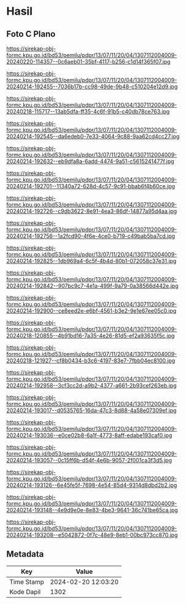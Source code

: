 # Hasil

## Foto C Plano

https://sirekap-obj-formc.kpu.go.id/bd53/pemilu/pdpr/13/07/11/20/04/1307112004009-20240220-114357--0c6aeb01-35bf-4117-b256-c1d14f365f07.jpg

https://sirekap-obj-formc.kpu.go.id/bd53/pemilu/pdpr/13/07/11/20/04/1307112004009-20240214-192455--7036b17b-cc98-49de-9b48-c510204e12d9.jpg

https://sirekap-obj-formc.kpu.go.id/bd53/pemilu/pdpr/13/07/11/20/04/1307112004009-20240218-115717--13ab5dfa-ff35-4c6f-91b5-c40db78ce763.jpg

https://sirekap-obj-formc.kpu.go.id/bd53/pemilu/pdpr/13/07/11/20/04/1307112004009-20240214-192545--da6edeb0-7e33-4064-9c88-9aa62cd4cc27.jpg

https://sirekap-obj-formc.kpu.go.id/bd53/pemilu/pdpr/13/07/11/20/04/1307112004009-20240214-192632--eb9dfa8a-6add-4474-9a51-c5615241477f.jpg

https://sirekap-obj-formc.kpu.go.id/bd53/pemilu/pdpr/13/07/11/20/04/1307112004009-20240214-192701--11340a72-628d-4c57-9c91-bbab6f4b60ce.jpg

https://sirekap-obj-formc.kpu.go.id/bd53/pemilu/pdpr/13/07/11/20/04/1307112004009-20240214-192726--c9db3622-8e91-4ea3-86df-14877a95d4aa.jpg

https://sirekap-obj-formc.kpu.go.id/bd53/pemilu/pdpr/13/07/11/20/04/1307112004009-20240214-192756--1a2fcd90-4f6e-4ce0-b719-c49bab5ba7cd.jpg

https://sirekap-obj-formc.kpu.go.id/bd53/pemilu/pdpr/13/07/11/20/04/1307112004009-20240214-192825--1db969a4-6c5f-4b4d-80b1-072058c37e31.jpg

https://sirekap-obj-formc.kpu.go.id/bd53/pemilu/pdpr/13/07/11/20/04/1307112004009-20240214-192842--907bc9c7-4e1a-499f-9a79-0a38566d442e.jpg

https://sirekap-obj-formc.kpu.go.id/bd53/pemilu/pdpr/13/07/11/20/04/1307112004009-20240214-192900--ce8eed2e-e6bf-4561-b3e2-9e1e67ee05c0.jpg

https://sirekap-obj-formc.kpu.go.id/bd53/pemilu/pdpr/13/07/11/20/04/1307112004009-20240218-120855--4b91bd16-7a35-4e26-81d5-ef2a93635f5c.jpg

https://sirekap-obj-formc.kpu.go.id/bd53/pemilu/pdpr/13/07/11/20/04/1307112004009-20240218-121927--cf8b0434-b3c6-4197-83e7-7fbb04ec8100.jpg

https://sirekap-obj-formc.kpu.go.id/bd53/pemilu/pdpr/13/07/11/20/04/1307112004009-20240214-192958--3cf3cc2d-a9b2-4377-a661-2b93cef263eb.jpg

https://sirekap-obj-formc.kpu.go.id/bd53/pemilu/pdpr/13/07/11/20/04/1307112004009-20240214-193017--d0535765-16da-47c3-8d88-4a58e07309ef.jpg

https://sirekap-obj-formc.kpu.go.id/bd53/pemilu/pdpr/13/07/11/20/04/1307112004009-20240214-193036--e0ce02b8-6a1f-4773-8aff-edabe193caf0.jpg

https://sirekap-obj-formc.kpu.go.id/bd53/pemilu/pdpr/13/07/11/20/04/1307112004009-20240214-193057--0c15ff6b-d54f-4e6b-9057-2f001ca3f3d5.jpg

https://sirekap-obj-formc.kpu.go.id/bd53/pemilu/pdpr/13/07/11/20/04/1307112004009-20240214-193126--6e45fe5f-7698-4e54-85d4-9314d8dbd2b2.jpg

https://sirekap-obj-formc.kpu.go.id/bd53/pemilu/pdpr/13/07/11/20/04/1307112004009-20240214-193148--4e9d9e0e-8e83-4be3-9641-36c741be65ca.jpg

https://sirekap-obj-formc.kpu.go.id/bd53/pemilu/pdpr/13/07/11/20/04/1307112004009-20240214-193208--e5042872-0f7c-48e9-8eb1-00bc973cc870.jpg


## Metadata

| Key        | Value               |
| ---------- | ------------------- |
| Time Stamp | 2024-02-20 12:03:20 |
| Kode Dapil | 1302                |



